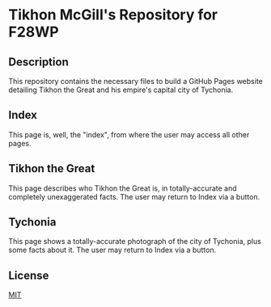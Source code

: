 # Tikhon McGill's Repository for F28WP

## Description

This repository contains the necessary files to build a GitHub Pages website detailing Tikhon the Great and his empire's capital city of Tychonia.

## Index

This page is, well, the "index", from where the user may access all other pages.

## Tikhon the Great

This page describes who Tikhon the Great is, in totally-accurate and completely unexaggerated facts. The user may return to Index via a button.

## Tychonia

This page shows a totally-accurate photograph of the city of Tychonia, plus some facts about it.  The user may return to Index via a button.

## License
[MIT](https://choosealicense.com/licenses/mit/)